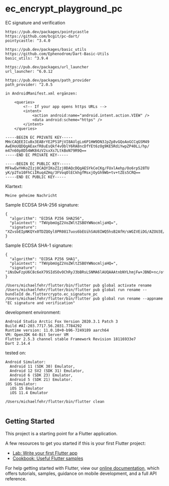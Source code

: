 # ec_encrypt_playground_pc

EC signature and verification

```plaintext
https://pub.dev/packages/pointycastle
https://github.com/bcgit/pc-dart/
pointycastle: ^3.4.0

https://pub.dev/packages/basic_utils
https://github.com/Ephenodrom/Dart-Basic-Utils
basic_utils: ^3.9.4

https://pub.dev/packages/url_launcher
url_launcher: ^6.0.12

https://pub.dev/packages/path_provider
path_provider: ^2.0.5

in AndroidManifest.xml ergänzen:

    <queries>
        <!-- If your app opens https URLs -->
        <intent>
            <action android:name="android.intent.action.VIEW" />
            <data android:scheme="https" />
        </intent>
    </queries>
```    

```plaintext
-----BEGIN EC PRIVATE KEY-----
MHcCAQEEICuBx3EABrYE2PS1PjVI8AUlgLo6P1HW9DN3JpZp8vGQoAoGCCqGSM49
AwEHoUQDQgAEaxfR8uEsQkf4vOblY6RA8ncDfYEt6zOg9KE5RdiYwpZP40Li/hp/
m47n60p8D54WK84zV2sxXs7LtkBoN79R9Q==
-----END EC PRIVATE KEY-----
```

```plaintext
-----BEGIN EC PUBLIC KEY-----
MFkwEwYHKoZIzj0CAQYIKoZIzj0DAQcDQgAESYkCeCKg/FUxlAehp/Oo6rp528TU
yK/p2To10FhCiIRuq4ZHq/3FVoqOlECkhgfMsxjOyGh9Wb+tv+tZEs5CRQ==
-----END EC PUBLIC KEY-----
```

Klartext:
```plaintext
Meine geheime Nachricht
```

Sample ECDSA SHA-256 signature:
```plaintext
{
  "algorithm": "ECDSA P256 SHA256",
  "plaintext": "TWVpbmUgZ2VoZWltZSBOYWNocmljaHQ=",
  "signature": "XZvsbEIpNKQYx0TDZQOyl8PR0817uos6bEUihSAU8IWQ5hsB2AfH/sWGIVEiDG/AZOU3E/KAKrPlS6WcEOe0ow=="
}
```

Sample ECDSA SHA-1 signature:
```plaintext
{
  "algorithm": "ECDSA P256 SHA1",
  "plaintext": "TWVpbmUgZ2VoZWltZSBOYWNocmljaHQ=",
  "signature": "iNsDwFzpU6C8c6eX79SIdSOvOChRyJ3bBRsLSNMA6lAUQAAAtnbNYLhmjFw+JBND+nc/ofryltRQikWMUNf9dw=="
}
```

```plaintext
/Users/michaelfehr/flutter/bin/flutter pub global activate rename
/Users/michaelfehr/flutter/bin/flutter pub global run rename --bundleId de.fluttercrypto.ec_signature_pc
/Users/michaelfehr/flutter/bin/flutter pub global run rename --appname "EC signature and verification"
```

development environment:
```plaintext
Android Studio Arctic Fox Version 2020.3.1 Patch 3
Build #AI-203.7717.56.2031.7784292
Runtime version: 11.0.10+0-b96-7249189 aarch64
VM: OpenJDK 64-Bit Server VM
Flutter 2.5.3 channel stable Framework Revision 18116933e7
Dart 2.14.4
```

tested on:
```plaintext
Android Simulator: 
  Android 11 (SDK 30) Emulator,
  Android 12 SV2 (SDK 31) Emulator, 
  Android 6 (SDK 23) Emulator,
  Android 5 (SDK 21) Emulator.
iOS Simulator:  
  iOS 15 Emulator
  iOS 11.4 Emulator 
```


```plaintext
/Users/michaelfehr/flutter/bin/flutter clean


```

## Getting Started

This project is a starting point for a Flutter application.

A few resources to get you started if this is your first Flutter project:

- [Lab: Write your first Flutter app](https://flutter.dev/docs/get-started/codelab)
- [Cookbook: Useful Flutter samples](https://flutter.dev/docs/cookbook)

For help getting started with Flutter, view our
[online documentation](https://flutter.dev/docs), which offers tutorials,
samples, guidance on mobile development, and a full API reference.
